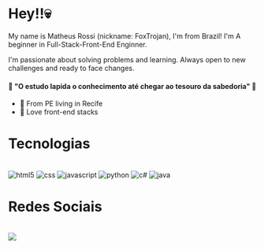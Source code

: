 # Hey!!💀

My name is Matheus Rossi (nickname: FoxTrojan), I'm from Brazil! I'm A beginner in Full-Stack-Front-End Enginner.

I'm passionate about solving problems and learning. Always open to new challenges and ready to face changes.

#### 🧠 "O estudo lapida o conhecimento até chegar ao tesouro da sabedoria" 🧠

- 📍 From PE living in Recife
- 🧁 Love front-end stacks

# Tecnologias
<div style="display: inline_block"><br />
<img align="center" alt="html5" src="https://img.shields.io/badge/HTML5-E34F26?style=for-the-badge&logo=html5&logoColor=white" />
<img align="center" alt="css" src="https://img.shields.io/badge/CSS3-1572B6?style=for-the-badge&logo=css3&logoColor=white" />
<img align="center" alt="javascript" src="https://img.shields.io/badge/JavaScript-323330?style=for-the-badge&logo=javascript&logoColor=F7DF1E" />
<img align="center" alt="python" src="https://img.shields.io/badge/Python-3776AB?style=for-the-badge&logo=python&logoColor=white" />
<img align="center" alt="c#" src="https://img.shields.io/badge/C%23-239120?style=for-the-badge&logo=c-sharp&logoColor=white" />
<img align="center" alt="java" src="https://img.shields.io/badge/Java-ED8B00?style=for-the-badge&logo=java&logoColor=white" />
</div>

# Redes Sociais
<div><br />
  <a href="https://www.linkedin.com/in/matheus-rossi-batista-de-medeiros-b839b11b0/" target="_blank"><img src="https://img.shields.io/badge/LinkedIn-0077B5?style=for-the-badge&logo=linkedin&logoColor=white" target="_blank"></a>
</div>
